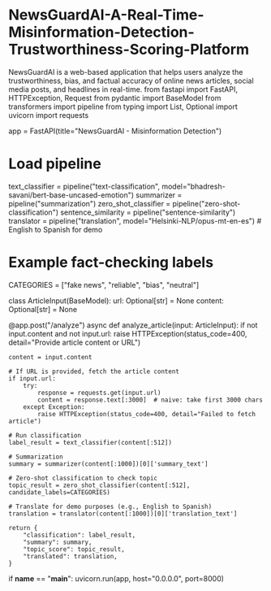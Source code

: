 # NewsGuardAI-A-Real-Time-Misinformation-Detection-Trustworthiness-Scoring-Platform
NewsGuardAI is a web-based application that helps users analyze the trustworthiness, bias, and factual accuracy of online news articles, social media posts, and headlines in real-time. 
from fastapi import FastAPI, HTTPException, Request
from pydantic import BaseModel
from transformers import pipeline
from typing import List, Optional
import uvicorn
import requests

app = FastAPI(title="NewsGuardAI - Misinformation Detection")

# Load pipeline
text_classifier = pipeline("text-classification", model="bhadresh-savani/bert-base-uncased-emotion")
summarizer = pipeline("summarization")
zero_shot_classifier = pipeline("zero-shot-classification")
sentence_similarity = pipeline("sentence-similarity")
translator = pipeline("translation", model="Helsinki-NLP/opus-mt-en-es")  # English to Spanish for demo

# Example fact-checking labels
CATEGORIES = ["fake news", "reliable", "bias", "neutral"]

class ArticleInput(BaseModel):
    url: Optional[str] = None
    content: Optional[str] = None

@app.post("/analyze")
async def analyze_article(input: ArticleInput):
    if not input.content and not input.url:
        raise HTTPException(status_code=400, detail="Provide article content or URL")

    content = input.content

    # If URL is provided, fetch the article content
    if input.url:
        try:
            response = requests.get(input.url)
            content = response.text[:3000]  # naive: take first 3000 chars
        except Exception:
            raise HTTPException(status_code=400, detail="Failed to fetch article")

    # Run classification
    label_result = text_classifier(content[:512])

    # Summarization
    summary = summarizer(content[:1000])[0]['summary_text']

    # Zero-shot classification to check topic
    topic_result = zero_shot_classifier(content[:512], candidate_labels=CATEGORIES)

    # Translate for demo purposes (e.g., English to Spanish)
    translation = translator(content[:1000])[0]['translation_text']

    return {
        "classification": label_result,
        "summary": summary,
        "topic_score": topic_result,
        "translated": translation,
    }

if __name__ == "__main__":
    uvicorn.run(app, host="0.0.0.0", port=8000)


